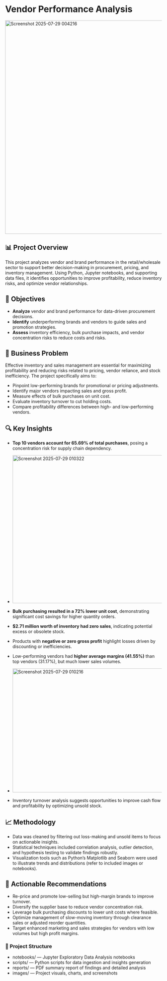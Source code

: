 # Vendor Performance Analysis
<img width="1157" height="684" alt="Screenshot 2025-07-29 004216" src="https://github.com/user-attachments/assets/d708131c-d987-4261-b6d5-b66f3f8e016e" />

## 📊 Project Overview

This project analyzes vendor and brand performance in the retail/wholesale sector to support better decision-making in procurement, pricing, and inventory management. Using Python, Jupyter notebooks, and supporting data files, it identifies opportunities to improve profitability, reduce inventory risks, and optimize vendor relationships.

## 🎯 Objectives

- **Analyze** vendor and brand performance for data-driven procurement decisions.
- **Identify** underperforming brands and vendors to guide sales and promotion strategies.
- **Assess** inventory efficiency, bulk purchase impacts, and vendor concentration risks to reduce costs and risks.

## 📝 Business Problem

Effective inventory and sales management are essential for maximizing profitability and reducing risks related to pricing, vendor reliance, and stock inefficiency. The project specifically aims to:

- Pinpoint low-performing brands for promotional or pricing adjustments.
- Identify major vendors impacting sales and gross profit.
- Measure effects of bulk purchases on unit cost.
- Evaluate inventory turnover to cut holding costs.
- Compare profitability differences between high- and low-performing vendors.

## 🔍 Key Insights

- **Top 10 vendors account for 65.69% of total purchases**, posing a concentration risk for supply chain dependency.
- <img width="778" height="474" alt="Screenshot 2025-07-29 010322" src="https://github.com/user-attachments/assets/e7e68283-fb44-4819-8354-8e8193d90902" />

- **Bulk purchasing resulted in a 72% lower unit cost**, demonstrating significant cost savings for higher quantity orders.
- **$2.71 million worth of inventory had zero sales**, indicating potential excess or obsolete stock.
- Products with **negative or zero gross profit** highlight losses driven by discounting or inefficiencies.
- Low-performing vendors had **higher average margins (41.55%)** than top vendors (31.17%), but much lower sales volumes.
- <img width="682" height="397" alt="Screenshot 2025-07-29 010216" src="https://github.com/user-attachments/assets/b0b54d73-5baf-4e49-8bd4-87e926e1fa43" />

- Inventory turnover analysis suggests opportunities to improve cash flow and profitability by optimizing unsold stock.

## 📈 Methodology

- Data was cleaned by filtering out loss-making and unsold items to focus on actionable insights.
- Statistical techniques included correlation analysis, outlier detection, and hypothesis testing to validate findings robustly.
- Visualization tools such as Python’s Matplotlib and Seaborn were used to illustrate trends and distributions (refer to included images or notebooks).

## 🎯 Actionable Recommendations

- Re-price and promote low-selling but high-margin brands to improve turnover.
- Diversify the supplier base to reduce vendor concentration risk.
- Leverage bulk purchasing discounts to lower unit costs where feasible.
- Optimize management of slow-moving inventory through clearance sales or adjusted reorder quantities.
- Target enhanced marketing and sales strategies for vendors with low volumes but high profit margins.

### 📁 Project Structure

- notebooks/ — Jupyter Exploratory Data Analysis notebooks
- scripts/ — Python scripts for data ingestion and insights generation
- reports/ — PDF summary report of findings and detailed analysis
- images/ — Project visuals, charts, and screenshots

